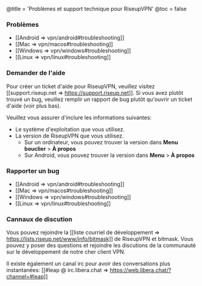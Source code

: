 @title = 'Problèmes et support technique pour RiseupVPN'
@toc = false

### Problèmes

* [[Android => vpn/android#troubleshooting]]
* [[Mac => vpn/macos#troubleshooting]]
* [[Windows => vpn/windows#troubleshooting]]
* [[Linux => vpn/linux#troubleshooting]]

### Demander de l'aide

Pour créer un ticket d'aide pour RiseupVPN, veuillez visitez [[support.riseup.net => https://support.riseup.net]]. Si vous avez plutôt trouvé un bug, veuillez remplir un rapport de bug plutôt qu'ouvrir un ticket d'aide (voir plus bas).

Veuillez vous assurer d'inclure les informations suivantes:

* Le système d'exploitation que vous utilisez.
* La version de RiseupVPN que vous utilisez.
  * Sur un ordinateur, vous pouvez trouver la version dans **Menu bouclier** > **À propos**
  * Sur Android, vous pouvez trouver la version dans **Menu** > **À propos**

### Rapporter un bug

* [[Android => vpn/android#troubleshooting]]
* [[Mac => vpn/macos#troubleshooting]]
* [[Windows => vpn/windows#troubleshooting]]
* [[Linux => vpn/linux#troubleshooting]]

### Cannaux de discution

Vous pouvez rejoindre la [[liste courriel de développement => https://lists.riseup.net/www/info/bitmask]] de RiseupVPN et bitmask. Vous pouvez y poser des questions et rejoindre les discutions de la communauté sur le développement de notre cher client VPN.

Il existe également un canal irc pour avoir des conversations plus instantanées: [[#leap @ irc.libera.chat => https://web.libera.chat/?channel=#leap]]
